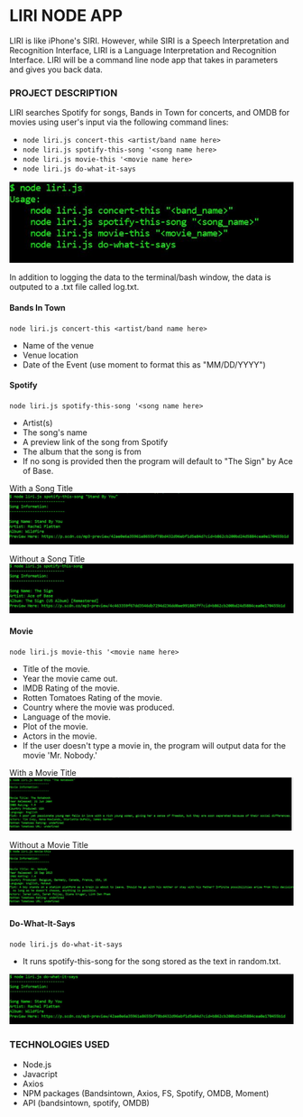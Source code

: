 # LIRI NODE APP
LIRI is like iPhone's SIRI. However, while SIRI is a Speech Interpretation and Recognition Interface, LIRI is a Language Interpretation and Recognition Interface. LIRI will be a command line node app that takes in parameters and gives you back data.

### PROJECT DESCRIPTION

LIRI searches Spotify for songs, Bands in Town for concerts, and OMDB for movies using user's input via the following command lines:
* `node liri.js concert-this <artist/band name here>`
* `node liri.js spotify-this-song '<song name here>`
* `node liri.js movie-this '<movie name here>`
* `node liri.js do-what-it-says`

![User Command Lines](userCommandLines.JPG)

In addition to logging the data to the terminal/bash window, the data is outputed to a .txt file called log.txt.


#### Bands In Town

`node liri.js concert-this <artist/band name here>`

* Name of the venue
* Venue location
* Date of the Event (use moment to format this as "MM/DD/YYYY")


#### Spotify

`node liri.js spotify-this-song '<song name here>`

* Artist(s)
* The song's name
* A preview link of the song from Spotify
* The album that the song is from
* If no song is provided then the program will default to "The Sign" by Ace of Base.

With a Song Title
![spotify-this-song](spotify-this-song.JPG)

Without a Song Title
![spotify-this-song2](spotify-this-song2.JPG)

#### Movie

`node liri.js movie-this '<movie name here>`

* Title of the movie.
* Year the movie came out.
* IMDB Rating of the movie.
* Rotten Tomatoes Rating of the movie.
* Country where the movie was produced.
* Language of the movie.
* Plot of the movie.
* Actors in the movie.
* If the user doesn't type a movie in, the program will output data for the movie 'Mr. Nobody.'

With a Movie Title
![movie-this](movie-this.JPG)

Without a Movie Title
![movie-this2](movie-this2.JPG)

#### Do-What-It-Says

`node liri.js do-what-it-says`

* It runs spotify-this-song for the song stored as the text in random.txt.

![do-what-it-says](do-what-it-says.JPG)



### TECHNOLOGIES USED

* Node.js
* Javacript
* Axios
* NPM packages (Bandsintown, Axios, FS, Spotify, OMDB, Moment)
* API (bandsintown, spotify, OMDB)



